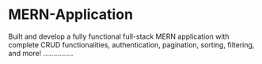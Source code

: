 # MERN-Application
Built and develop a fully functional full-stack MERN application with complete CRUD functionalities, authentication, pagination, sorting, filtering, and more!
...............